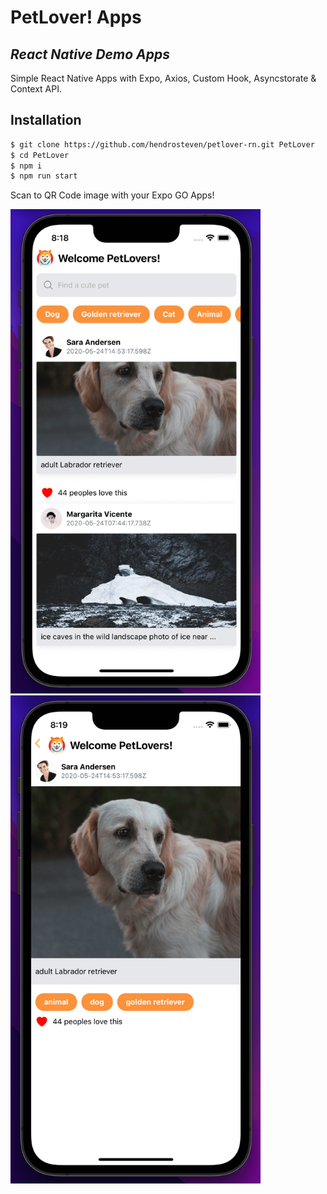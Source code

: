 # PetLover! Apps
## _React Native Demo Apps_
Simple React Native Apps with Expo, Axios, Custom Hook, Asyncstorate & Context API.

## Installation

```sh
$ git clone https://github.com/hendrosteven/petlover-rn.git PetLover
$ cd PetLover
$ npm i
$ npm run start
```
Scan to QR Code image with your Expo GO Apps!
<div style="flex-row">
  <img src="https://github.com/hendrosteven/petlover-rn/blob/main/screen-01.png" width="400">
  <img src="https://github.com/hendrosteven/petlover-rn/blob/main/screen-02.png" width="400">
</div>

